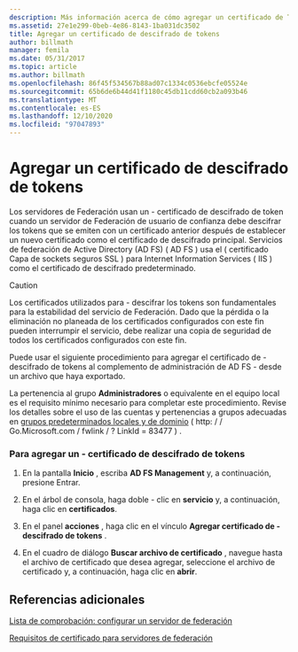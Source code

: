 ```yaml
---
description: Más información acerca de cómo agregar un certificado de Token-Decrypting
ms.assetid: 27e1e299-0beb-4e86-8143-1ba031dc3502
title: Agregar un certificado de descifrado de tokens
author: billmath
manager: femila
ms.date: 05/31/2017
ms.topic: article
ms.author: billmath
ms.openlocfilehash: 86f45f534567b88ad07c1334c0536ebcfe05524e
ms.sourcegitcommit: 65b6de6b44d41f1180c45db11cdd60cb2a093b46
ms.translationtype: MT
ms.contentlocale: es-ES
ms.lasthandoff: 12/10/2020
ms.locfileid: "97047893"
---
```

# <a name="add-a-token-decrypting-certificate"></a>Agregar un certificado de descifrado de tokens

Los servidores de Federación usan un \- certificado de descifrado de token cuando un servidor de Federación de usuario de confianza debe descifrar los tokens que se emiten con un certificado anterior después de establecer un nuevo certificado como el certificado de descifrado principal. Servicios de federación de Active Directory (AD FS) \( AD FS \) usa el \( certificado Capa de sockets seguros SSL \) para Internet Information Services \( IIS \) como el certificado de descifrado predeterminado.

> [!CAUTION]
> Los certificados utilizados para \- descifrar los tokens son fundamentales para la estabilidad del servicio de Federación. Dado que la pérdida o la eliminación no planeada de los certificados configurados con este fin pueden interrumpir el servicio, debe realizar una copia de seguridad de todos los certificados configurados con este fin.

Puede usar el siguiente procedimiento para agregar el certificado de \- descifrado de tokens al complemento de administración de AD FS \- desde un archivo que haya exportado.

La pertenencia al grupo **Administradores** o equivalente en el equipo local es el requisito mínimo necesario para completar este procedimiento.  Revise los detalles sobre el uso de las cuentas y pertenencias a grupos adecuadas en [grupos predeterminados locales y de dominio](https://go.microsoft.com/fwlink/?LinkId=83477) \( http: \/ \/ Go.Microsoft.com \/ fwlink \/ ? LinkId \= 83477 \) .

### <a name="to-add-a-token-decrypting-certificate"></a>Para agregar un \- certificado de descifrado de tokens

1.  En la pantalla **Inicio** , escriba **AD FS Management** y, a continuación, presione Entrar.

2.  En el árbol de consola, haga doble \- clic en **servicio** y, a continuación, haga clic en **certificados**.

3.  En el panel **acciones** , haga clic en el vínculo **Agregar certificado de \- descifrado de tokens** .

4.  En el cuadro de diálogo **Buscar archivo de certificado** , navegue hasta el archivo de certificado que desea agregar, seleccione el archivo de certificado y, a continuación, haga clic en **abrir**.

## <a name="additional-references"></a>Referencias adicionales
[Lista de comprobación: configurar un servidor de federación](Checklist--Setting-Up-a-Federation-Server.md)

[Requisitos de certificado para servidores de federación](../design/certificate-requirements-for-federation-servers.md)

